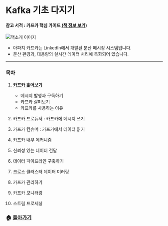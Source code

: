 # Kafka 기초 다지기

#### 참고 서적 : 카프카 핵심 가이드 [(책 정보 보기)](https://book.naver.com/bookdb/book_detail.nhn?bid=14093855)

![책소개 이미지](https://blogfiles.pstatic.net/MjAxODEyMjhfMTQg/MDAxNTQ1OTM5NTc0MjM1.lyhES1P4ku6xkSfqADeJmIKvGGvFB02tpSFJDIl8Xcog.rhAmyr6QAtQywjrRddknRdjmGl_eml4EI5_zQa7fLrEg.JPEG.3457soso/%EC%8A%A4%ED%81%AC%EB%A6%B0%EC%83%B7_2018-12-28_04-37-10.png)

- 아파치 카프카는 LinkedIn에서 개발된 분산 메시징 시스템입니다.
- 분산 환경과, 대용량의 실시간 데이터 처리에 특화되어 있습니다.

  

***

### 목차

1. [**카프카 훑어보기**](https://github.com/3457soso/TIL/blob/master/Kafka/01_Introduction.md)

   - 메시지 발행과 구독하기
   - 카프카 살펴보기
   - 카프카를 사용하는 이유

   

2. 카프카 프로듀서 : 카프카에 메시지 쓰기

3. 카프카 컨슈머 : 카프카에서 데이터 읽기

4. 카프카 내부 메커니즘

5. 신뢰성 있는 데이터 전달

6. 데이터 파이프라인 구축하기

7. 크로스 클러스터 데이터 미러링

8. 카프카 관리하기

9. 카프카 모니터링

10. 스트림 프로세싱

### :house: [**돌아가기**](https://github.com/3457soso/TIL)
